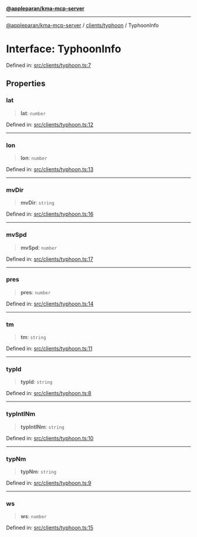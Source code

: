 [**@appleparan/kma-mcp-server**](../../../README.md)

***

[@appleparan/kma-mcp-server](../../../README.md) / [clients/typhoon](../README.md) / TyphoonInfo

# Interface: TyphoonInfo

Defined in: [src/clients/typhoon.ts:7](https://github.com/appleparan/kma-mcp/blob/d76825d83b398a574a6e9215caa9b03d62b638c4/typescript/src/clients/typhoon.ts#L7)

## Properties

### lat

> **lat**: `number`

Defined in: [src/clients/typhoon.ts:12](https://github.com/appleparan/kma-mcp/blob/d76825d83b398a574a6e9215caa9b03d62b638c4/typescript/src/clients/typhoon.ts#L12)

***

### lon

> **lon**: `number`

Defined in: [src/clients/typhoon.ts:13](https://github.com/appleparan/kma-mcp/blob/d76825d83b398a574a6e9215caa9b03d62b638c4/typescript/src/clients/typhoon.ts#L13)

***

### mvDir

> **mvDir**: `string`

Defined in: [src/clients/typhoon.ts:16](https://github.com/appleparan/kma-mcp/blob/d76825d83b398a574a6e9215caa9b03d62b638c4/typescript/src/clients/typhoon.ts#L16)

***

### mvSpd

> **mvSpd**: `number`

Defined in: [src/clients/typhoon.ts:17](https://github.com/appleparan/kma-mcp/blob/d76825d83b398a574a6e9215caa9b03d62b638c4/typescript/src/clients/typhoon.ts#L17)

***

### pres

> **pres**: `number`

Defined in: [src/clients/typhoon.ts:14](https://github.com/appleparan/kma-mcp/blob/d76825d83b398a574a6e9215caa9b03d62b638c4/typescript/src/clients/typhoon.ts#L14)

***

### tm

> **tm**: `string`

Defined in: [src/clients/typhoon.ts:11](https://github.com/appleparan/kma-mcp/blob/d76825d83b398a574a6e9215caa9b03d62b638c4/typescript/src/clients/typhoon.ts#L11)

***

### typId

> **typId**: `string`

Defined in: [src/clients/typhoon.ts:8](https://github.com/appleparan/kma-mcp/blob/d76825d83b398a574a6e9215caa9b03d62b638c4/typescript/src/clients/typhoon.ts#L8)

***

### typIntlNm

> **typIntlNm**: `string`

Defined in: [src/clients/typhoon.ts:10](https://github.com/appleparan/kma-mcp/blob/d76825d83b398a574a6e9215caa9b03d62b638c4/typescript/src/clients/typhoon.ts#L10)

***

### typNm

> **typNm**: `string`

Defined in: [src/clients/typhoon.ts:9](https://github.com/appleparan/kma-mcp/blob/d76825d83b398a574a6e9215caa9b03d62b638c4/typescript/src/clients/typhoon.ts#L9)

***

### ws

> **ws**: `number`

Defined in: [src/clients/typhoon.ts:15](https://github.com/appleparan/kma-mcp/blob/d76825d83b398a574a6e9215caa9b03d62b638c4/typescript/src/clients/typhoon.ts#L15)
